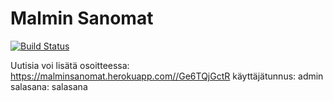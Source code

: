 # Malmin Sanomat

[![Build Status](https://travis-ci.org/quantti/malminsanomat.svg?branch=master)](https://travis-ci.org/quantti/malminsanomat)

Uutisia voi lisätä osoitteessa: https://malminsanomat.herokuapp.com//Ge6TQjGctR
käyttäjätunnus: admin
salasana: salasana


